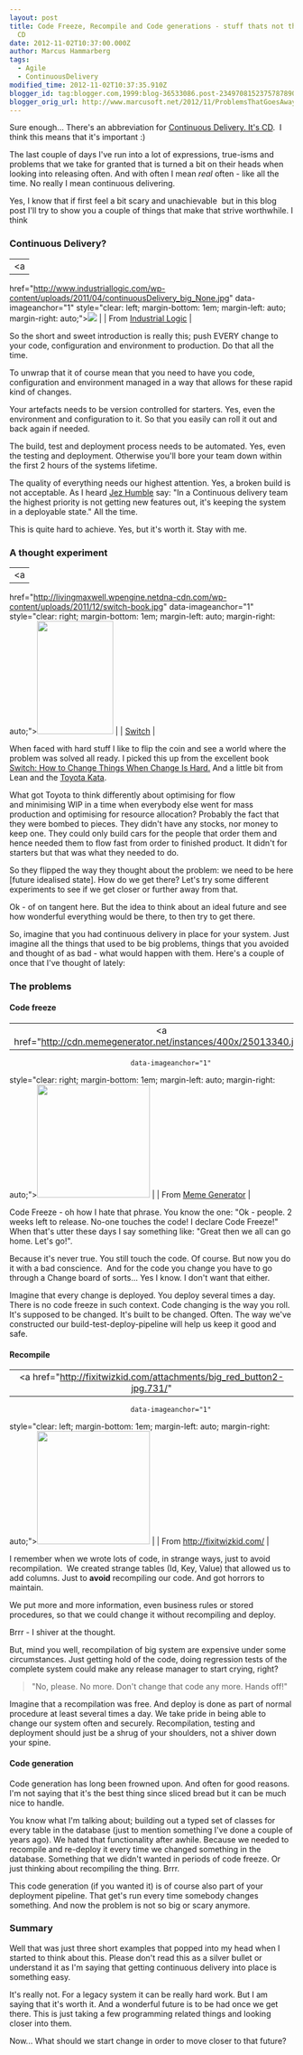 ```yaml
---
layout: post
title: Code Freeze, Recompile and Code generations - stuff thats not that scary with
  CD
date: 2012-11-02T10:37:00.000Z
author: Marcus Hammarberg
tags:
  - Agile
  - ContinuousDelivery
modified_time: 2012-11-02T10:37:35.910Z
blogger_id: tag:blogger.com,1999:blog-36533086.post-2349708152375787890
blogger_orig_url: http://www.marcusoft.net/2012/11/ProblemsThatGoesAwayWithCD.html
---
```





Sure enough... There's an abbreviation for
<a href="http://en.wikipedia.org/wiki/Continuous_delivery"
target="_blank">Continuous Delivery. It's CD</a>.  I think this means
that it's important :)

The last couple of days I've run into a lot of expressions, true-isms
and problems that we take for granted that is turned a bit on their
heads when looking into releasing often. And with often I mean *real*
often - like all the time. No really I mean continuous delivering.

Yes, I know that if first feel a bit scary and unachievable  but in this
blog post I'll try to show you a couple of things that make that strive
worthwhile. I think

### Continuous Delivery?

|                                                                                                  |
|:------------------------------------------------------------------------------------------------:|
|                                                <a
  href="http://www.industriallogic.com/wp-content/uploads/2011/04/continuousDelivery_big_None.jpg"
                                        data-imageanchor="1"
        style="clear: left; margin-bottom: 1em; margin-left: auto; margin-right: auto;"><img
  src="http://www.industriallogic.com/wp-content/uploads/2011/04/continuousDelivery_big_None.jpg"
                                      data-border="0" /></a>                                       |
|                                              From <a
    href="http://www.industriallogic.com/blog/test-driven-development-with-continuous-delivery/"
                               target="_blank">Industrial Logic</a>                                |

So the short and sweet introduction is really this; push EVERY change to
your code, configuration and environment to production. Do that all the
time.

To unwrap that it of course mean that you need to have you code,
configuration and environment managed in a way that allows for these
rapid kind of changes.

Your artefacts needs to be version controlled for starters. Yes, even
the environment and configuration to it. So that you easily can roll it
out and back again if needed.

The build, test and deployment process needs to be automated. Yes, even
the testing and deployment. Otherwise you'll bore your team down within
the first 2 hours of the systems lifetime.

The quality of everything needs our highest attention. Yes, a broken
build is not acceptable. As I heard
<a href="http://jezhumble.net/" target="_blank">Jez Humble</a> say: "In
a Continuous delivery team the highest priority is not getting new
features out, it's keeping the system in a deployable state." All the
time.

This is quite hard to achieve. Yes, but it's worth it. Stay with me.

### A thought experiment

<div style="text-align: left;">

|                                                                                                |
|:----------------------------------------------------------------------------------------------:|
|                                               <a
  href="http://livingmaxwell.wpengine.netdna-cdn.com/wp-content/uploads/2011/12/switch-book.jpg"
                                       data-imageanchor="1"
      style="clear: right; margin-bottom: 1em; margin-left: auto; margin-right: auto;"><img
  src="http://livingmaxwell.wpengine.netdna-cdn.com/wp-content/uploads/2011/12/switch-book.jpg"
                         data-border="0" width="135" height="200" /></a>                         |
|             <a href="http://heathbrothers.com/switch/" target="_blank">Switch</a>              |

When faced with hard stuff I like to flip the coin and see a world where
the problem was solved all ready. I picked this up from the excellent
book
<a href="http://heathbrothers.com/switch/" target="_blank">Switch: How
to Change Things When Change Is Hard.</a> And a little bit from Lean and
the <a href="http://www-personal.umich.edu/~mrother/Homepage.html"
target="_blank">Toyota Kata</a>.


<div style="text-align: left;">

<div style="text-align: left;">

What got Toyota to think differently about optimising for flow
and minimising WIP in a time when everybody else went for mass
production and optimising for resource allocation? Probably the fact
that they were bombed to pieces. They didn't have any stocks, nor money
to keep one. They could only build cars for the people that order them
and hence needed them to flow fast from order to finished product. It
didn't for starters but that was what they needed to do.


<div style="text-align: left;">

<div style="text-align: left;">

So they flipped the way they thought about the problem: we need to be
here \[future idealised state\]. How do we get there? Let's try some
different experiments to see if we get closer or further away from
that.


<div style="text-align: left;">

<div style="text-align: left;">

Ok - of on tangent here. But the idea to think about an ideal future and
see how wonderful everything would be there, to then try to get there.


<div style="text-align: left;">

<div style="text-align: left;">

So, imagine that you had continuous delivery in place for your system.
Just imagine all the things that used to be big problems, things that
you avoided and thought of as bad - what would happen with them. Here's
a couple of once that I've thought of lately:


### The problems

#### Code freeze

|                                                                                       |
|:-------------------------------------------------------------------------------------:|
|           <a href="http://cdn.memegenerator.net/instances/400x/25013340.jpg"
                                  data-imageanchor="1"
  style="clear: right; margin-bottom: 1em; margin-left: auto; margin-right: auto;"><img
             src="http://cdn.memegenerator.net/instances/400x/25013340.jpg"
                    data-border="0" width="200" height="200" /></a>                     |
|               From <a href="http://memegenerator.net/instance/25013340"
                           target="_blank">Meme Generator</a>                           |

Code Freeze - oh how I hate that phrase. You know the one: "Ok - people.
2 weeks left to release. No-one touches the code! I declare Code
Freeze!" When that's utter these days I say something like: "Great then
we all can go home. Let's go!".

Because it's never true. You still touch the code. Of course. But now
you do it with a bad conscience.  And for the code you change you have
to go through a Change board of sorts... Yes I know. I don't want that
either.

Imagine that every change is deployed. You deploy several times a day.
There is no code freeze in such context. Code changing is the way you
roll. It's supposed to be changed. It's built to be changed. Often. The
way we've constructed our build-test-deploy-pipeline will help us keep
it good and safe.

#### Recompile

|                                                                                      |
|:------------------------------------------------------------------------------------:|
|         <a href="http://fixitwizkid.com/attachments/big_red_button2-jpg.731/"
                                  data-imageanchor="1"
  style="clear: left; margin-bottom: 1em; margin-left: auto; margin-right: auto;"><img
           src="http://fixitwizkid.com/attachments/big_red_button2-jpg.731/"
                    data-border="0" width="200" height="200" /></a>                    |
|                             From http://fixitwizkid.com/                             |



I remember when we wrote lots of code, in strange ways, just to avoid
recompilation.  We created strange tables (Id, Key, Value) that allowed
us to add columns. Just to **avoid** recompiling our code. And got
horrors to maintain.






We put more and more information, even business rules or stored
procedures, so that we could change it without recompiling and deploy.




Brrr - I shiver at the thought.






But, mind you well, recompilation of big system are expensive under some
circumstances. Just getting hold of the code, doing regression tests of
the complete system could make any release manager to start crying,
right?


> "No, please. No more. Don't change that code any more. Hands off!"



Imagine that a recompilation was free. And deploy is done as part of
normal procedure at least several times a day. We take pride in being
able to change our system often and securely. Recompilation, testing and
deployment should just be a shrug of your shoulders, not a shiver down
your spine.


#### Code generation

Code generation has long been frowned upon. And often for good reasons.
I'm not saying that it's the best thing since sliced bread but it can be
much nice to handle.

You know what I'm talking about; building out a typed set of classes for
every table in the database (just to mention something I've done a
couple of years ago). We hated that functionality after awhile. Because
we needed to recompile and re-deploy it every time we changed something
in the database. Something that we didn't wanted in periods of code
freeze. Or just thinking about recompiling the thing. Brrr.

This code generation (if you wanted it) is of course also part of your
deployment pipeline. That get's run every time somebody changes
something. And now the problem is not so big or scary anymore.

### Summary



Well that was just three short examples that popped into my head when I
started to think about this. Please don't read this as a silver bullet
or understand it as I'm saying that getting continuous delivery into
place is something easy.






It's really not. For a legacy system it can be really hard work. But I
am saying that it's worth it. And a wonderful future is to be had once
we get there. This is just taking a few programming related things and
looking closer into them.






Now... What should we start change in order to move closer to that
future?



